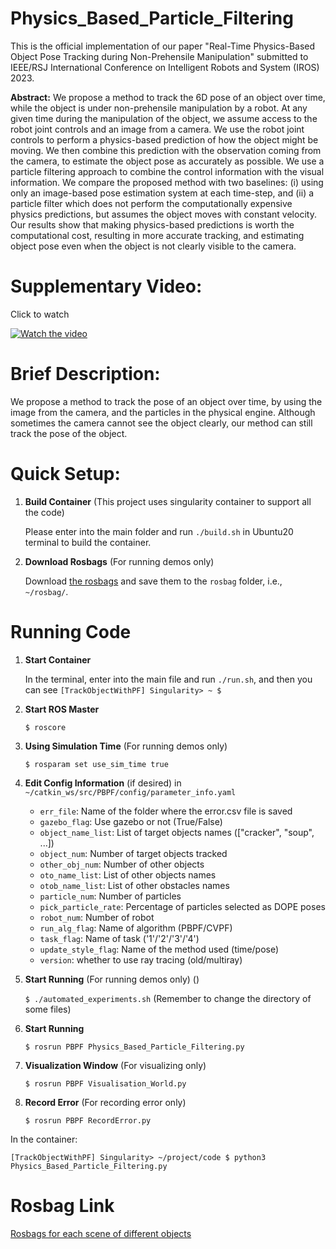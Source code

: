 # Physics_Based_Particle_Filtering 

This is the official implementation of our paper "Real-Time Physics-Based Object Pose Tracking during Non-Prehensile Manipulation" submitted to IEEE/RSJ International Conference on Intelligent Robots and System (IROS) 2023.

**Abstract:** We propose a method to track the 6D pose of an object over time, while the object is under non-prehensile manipulation by a robot. At any given time during the manipulation of the object, we assume access to the robot joint controls and an image from a camera. We use the robot joint controls to perform a physics-based prediction of how the object might be moving. We then combine this prediction with the observation coming from the camera, to estimate the object pose as accurately as possible. We use a particle filtering approach to combine the control information with the visual information. We compare the proposed method with two baselines: (i) using only an image-based pose estimation system at each time-step, and (ii) a particle filter which does not perform the computationally expensive physics predictions, but assumes the object moves with constant velocity. Our results show that making physics-based predictions is worth the computational cost, resulting in more accurate tracking, and estimating object pose even when the object is not clearly visible to the camera.


# Supplementary Video:

Click to watch

[![Watch the video](https://i.ytimg.com/vi/EMBFYzkno64/maxresdefault.jpg)](https://www.youtube.com/watch?v=EMBFYzkno64)


# Brief Description:

We propose a method to track the pose of an object over time, by using the image from the camera, and the particles in the physical engine. Although sometimes the camera cannot see the object clearly, our method can still track the pose of the object.


# Quick Setup:
1. **Build Container** (This project uses singularity container to support all the code)

	Please enter into the main folder and run ```./build.sh``` in Ubuntu20 terminal to build the container.

2. **Download Rosbags** (For running demos only)
	
	Download [the rosbags](https://drive.google.com/drive/folders/13EbCuu231izDbmrcIeyjeQlJSPJL1qWW?usp=sharing) and save them to the ```rosbag``` folder, i.e., ```~/rosbag/```.


# Running Code
1. **Start Container**

	In the terminal, enter into the main file and run ```./run.sh```, and then you can see ```[TrackObjectWithPF] Singularity> ~ $```

2. **Start ROS Master**
	
	```$ roscore```
	
3. **Using Simulation Time** (For running demos only)

	```$ rosparam set use_sim_time true```
	
4. **Edit Config Information** (if desired) in ```~/catkin_ws/src/PBPF/config/parameter_info.yaml```

	- ```err_file```: Name of the folder where the error.csv file is saved
	- ```gazebo_flag```: Use gazebo or not (True/False)
	- ```object_name_list```: List of target objects names (["cracker", "soup", ...])
	- ```object_num```: Number of target objects tracked
	- ```other_obj_num```: Number of other objects
	- ```oto_name_list```: List of other objects names
	- ```otob_name_list```: List of other obstacles names
	- ```particle_num```: Number of particles
	- ```pick_particle_rate```: Percentage of particles selected as DOPE poses
	- ```robot_num```: Number of robot
	- ```run_alg_flag```: Name of algorithm (PBPF/CVPF)
	- ```task_flag```: Name of task ('1'/'2'/'3'/'4')
	- ```update_style_flag```: Name of the method used (time/pose)
	- ```version```: whether to use ray tracing (old/multiray)
	
5. **Start Running** (For running demos only) ()

	```$ ./automated_experiments.sh``` (Remember to change the directory of some files)
	
6. **Start Running**

	```$ rosrun PBPF Physics_Based_Particle_Filtering.py```
	
7. **Visualization Window** (For visualizing only)

	```$ rosrun PBPF Visualisation_World.py```
	
8. **Record Error** (For recording error only)

	```$ rosrun PBPF RecordError.py```
	
In the container:

```[TrackObjectWithPF] Singularity> ~/project/code $ python3 Physics_Based_Particle_Filtering.py```

# Rosbag Link
[Rosbags for each scene of different objects](https://drive.google.com/drive/folders/13EbCuu231izDbmrcIeyjeQlJSPJL1qWW?usp=sharing)


